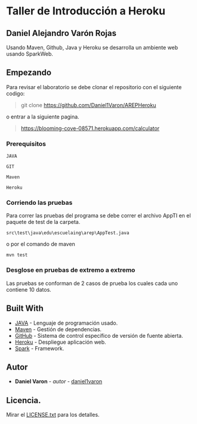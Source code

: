 # Taller de Introducción a Heroku
## Daniel Alejandro Varón Rojas

Usando Maven, Github, Java y Heroku se desarrolla un ambiente web usando SparkWeb.

## Empezando

Para revisar el laboratorio se debe clonar el repositorio con el siguiente codigo:

> git clone https://github.com/Daniel1Varon/AREPHeroku

o entrar a la siguiente pagina.

> https://blooming-cove-08571.herokuapp.com/calculator

### Prerequisitos

```
JAVA

GIT

Maven

Heroku
```

### Corriendo las pruebas

Para correr las pruebas del programa se debe correr el archivo AppTI en el paquete de test de la carpeta.

```
src\test\java\edu\escuelaing\arep\AppTest.java
```

o por el comando de maven

```
mvn test
```

### Desglose en pruebas de extremo a extremo

Las pruebas se conforman de 2 casos de prueba los cuales cada uno contiene 10 datos.

## Built With

* [JAVA](https://www.java.com/es/) - Lenguaje de programación usado.
* [Maven](https://maven.apache.org/) - Gestión de dependencias.
* [GitHub](https://github.com/) - Sistema de control específico de versión de fuente abierta.
* [Heroku](https://www.heroku.com/) - Despliegue aplicación web.
* [Spark](http://sparkjava.com/) - Framework.

## Autor

* **Daniel Varon** - *autor* - [daniel1varon](https://github.com/Daniel1Varon)

## Licencia.

Mirar el [LICENSE.txt](LICENSE.txt) para los detalles.